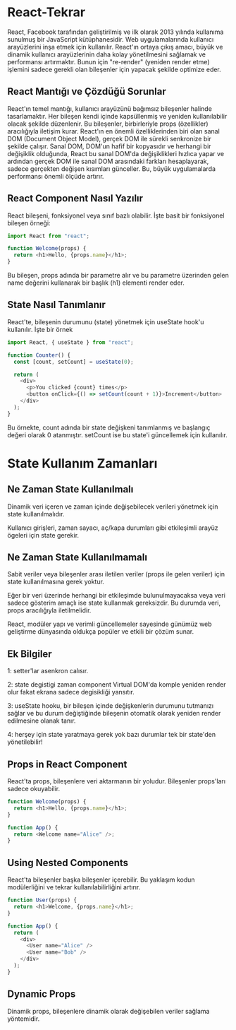 # React-Tekrar

React, Facebook tarafından geliştirilmiş ve ilk olarak 2013 yılında kullanıma sunulmuş bir JavaScript kütüphanesidir. Web uygulamalarında kullanıcı arayüzlerini inşa etmek için kullanılır. React'ın ortaya çıkış amacı, büyük ve dinamik kullanıcı arayüzlerinin daha kolay yönetilmesini sağlamak ve performansı artırmaktır. Bunun için "re-render" (yeniden render etme) işlemini sadece gerekli olan bileşenler için yapacak şekilde optimize eder.

## React Mantığı ve Çözdüğü Sorunlar

React'ın temel mantığı, kullanıcı arayüzünü bağımsız bileşenler halinde tasarlamaktır. Her bileşen kendi içinde kapsüllenmiş ve yeniden kullanılabilir olacak şekilde düzenlenir. Bu bileşenler, birbirleriyle props (özellikler) aracılığıyla iletişim kurar. React'ın en önemli özelliklerinden biri olan sanal DOM (Document Object Model), gerçek DOM ile sürekli senkronize bir şekilde çalışır. Sanal DOM, DOM'un hafif bir kopyasıdır ve herhangi bir değişiklik olduğunda, React bu sanal DOM'da değişiklikleri hızlıca yapar ve ardından gerçek DOM ile sanal DOM arasındaki farkları hesaplayarak, sadece gerçekten değişen kısımları günceller. Bu, büyük uygulamalarda performansı önemli ölçüde artırır.

## React Component Nasıl Yazılır

React bileşeni, fonksiyonel veya sınıf bazlı olabilir. İşte basit bir fonksiyonel bileşen örneği:

```javascript
import React from "react";

function Welcome(props) {
  return <h1>Hello, {props.name}</h1>;
}
```

Bu bileşen, props adında bir parametre alır ve bu parametre üzerinden gelen name değerini kullanarak bir başlık (h1) elementi render eder.

## State Nasıl Tanımlanır

React'te, bileşenin durumunu (state) yönetmek için useState hook'u kullanılır. İşte bir örnek

```javascript
import React, { useState } from "react";

function Counter() {
  const [count, setCount] = useState(0);

  return (
    <div>
      <p>You clicked {count} times</p>
      <button onClick={() => setCount(count + 1)}>Increment</button>
    </div>
  );
}
```

Bu örnekte, count adında bir state değişkeni tanımlanmış ve başlangıç değeri olarak 0 atanmıştır. setCount ise bu state'i güncellemek için kullanılır.

# State Kullanım Zamanları

## Ne Zaman State Kullanılmalı

Dinamik veri içeren ve zaman içinde değişebilecek verileri yönetmek için state kullanılmalıdır.

Kullanıcı girişleri, zaman sayacı, aç/kapa durumları gibi etkileşimli arayüz ögeleri için state gerekir.

## Ne Zaman State Kullanılmamalı

Sabit veriler veya bileşenler arası iletilen veriler (props ile gelen veriler) için state kullanılmasına gerek yoktur.

Eğer bir veri üzerinde herhangi bir etkileşimde bulunulmayacaksa veya veri sadece gösterim amaçlı ise state kullanmak gereksizdir. Bu durumda veri, props aracılığıyla iletilmelidir.

React, modüler yapı ve verimli güncellemeler sayesinde günümüz web geliştirme dünyasında oldukça popüler ve etkili bir çözüm sunar.

## Ek Bilgiler

1: setter'lar asenkron calısır.

2: state degistigi zaman component Virtual DOM'da komple yeniden render olur fakat ekrana sadece degisikliği yansıtır.

3: useState hooku, bir bileşen içinde değişkenlerin durumunu tutmanızı sağlar ve bu durum değiştiğinde bileşenin otomatik olarak yeniden render edilmesine olanak tanır.

4: herşey için state yaratmaya gerek yok bazı durumlar tek bir state'den yönetilebilir!

## Props in React Component

React'ta props, bileşenlere veri aktarmanın bir yoludur. Bileşenler props'ları sadece okuyabilir.

```javascript
function Welcome(props) {
  return <h1>Hello, {props.name}</h1>;
}

function App() {
  return <Welcome name="Alice" />;
}
```

## Using Nested Components

React'ta bileşenler başka bileşenler içerebilir. Bu yaklaşım kodun modülerliğini ve tekrar kullanılabilirliğini artırır.

```javascript
function User(props) {
  return <h1>Welcome, {props.name}</h1>;
}

function App() {
  return (
    <div>
      <User name="Alice" />
      <User name="Bob" />
    </div>
  );
}
```

## Dynamic Props

Dinamik props, bileşenlere dinamik olarak değişebilen veriler sağlama yöntemidir.
